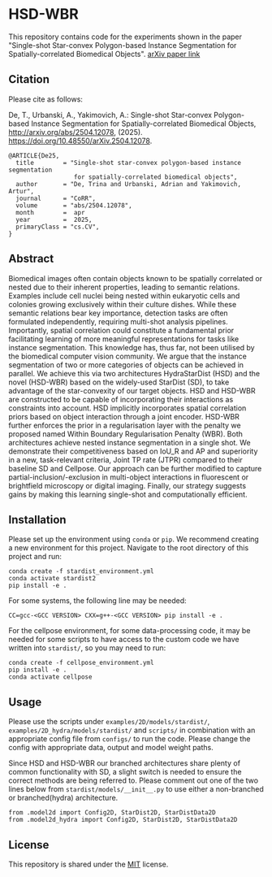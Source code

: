 # HSD-WBR

This repository contains code for the experiments shown in the paper "Single-shot Star-convex Polygon-based Instance Segmentation for Spatially-correlated Biomedical Objects". [arXiv paper link](https://arxiv.org/html/2504.12078v1)

## Citation 
Please cite as follows:

De, T., Urbanski, A., Yakimovich, A.: Single-shot Star-convex Polygon-based Instance Segmentation for Spatially-correlated Biomedical Objects, http://arxiv.org/abs/2504.12078, (2025). https://doi.org/10.48550/arXiv.2504.12078.

```
@ARTICLE{De25,
  title        = "Single-shot star-convex polygon-based instance segmentation
                  for spatially-correlated biomedical objects",
  author       = "De, Trina and Urbanski, Adrian and Yakimovich, Artur",
  journal      = "CoRR",
  volume       = "abs/2504.12078",
  month        =  apr
  year         =  2025,
  primaryClass = "cs.CV",
}
```

## Abstract

Biomedical images often contain objects known to be spatially correlated or nested due to their inherent properties, leading to semantic relations. Examples include cell nuclei being nested within eukaryotic cells and colonies growing exclusively within their culture dishes. While these semantic relations bear key importance, detection tasks are often formulated independently, requiring multi-shot analysis pipelines. Importantly, spatial correlation could constitute a fundamental prior facilitating learning of more meaningful representations for tasks like instance segmentation. This knowledge has, thus far, not been utilised by the biomedical computer vision community. We argue that the instance segmentation of two or more categories of objects can be achieved in parallel. We achieve this via two architectures HydraStarDist (HSD) and the novel (HSD-WBR) based on the widely-used StarDist (SD), to take advantage of the star-convexity of our target objects. HSD and HSD-WBR are constructed to be capable of incorporating their interactions as constraints into account. HSD implicitly incorporates spatial correlation priors based on object interaction through a joint encoder. HSD-WBR further enforces the prior in a regularisation layer with the penalty we proposed named Within Boundary Regularisation Penalty (WBR). Both architectures achieve nested instance segmentation in a single shot. We demonstrate their competitiveness based on IoU_R and AP and superiority in a new, task-relevant criteria, Joint TP rate (JTPR) compared to their baseline SD and Cellpose. Our approach can be further modified to capture partial-inclusion/-exclusion in multi-object interactions in fluorescent or brightfield microscopy or digital imaging. Finally, our strategy suggests gains by making this learning single-shot and computationally efficient.


## Installation
Please set up the environment using `conda` or `pip`. We recommend creating a new environment for this project. Navigate to the root directory of this project and run:

```
conda create -f stardist_environment.yml
conda activate stardist2
pip install -e .
```

For some systems, the following line may be needed:
```
CC=gcc-<GCC VERSION> CXX=g++-<GCC VERSION> pip install -e .
```

For the cellpose environment, for some data-processing code, it may be needed for some scripts to have access to the custom code we have written into ```stardist/```, so you may need to run:

```
conda create -f cellpose_environment.yml
pip install -e .
conda activate cellpose
```

## Usage
Please use the scripts under ```examples/2D/models/stardist/```, ```examples/2D_hydra/models/stardist/``` and ```scripts/``` in combination with an appropriate config file from ```configs/``` to run the code. Please change the config with appropriate data, output and model weight paths.

Since HSD and HSD-WBR our branched architectures share plenty of common functionality with SD, a slight switch is needed to ensure the correct methods are being referred to. Please comment out one of the two lines below from ```stardist/models/__init__.py``` to use either a non-branched or branched(hydra) architecture.

```
from .model2d import Config2D, StarDist2D, StarDistData2D
from .model2d_hydra import Config2D, StarDist2D, StarDistData2D
```


## License
This repository is shared under the [MIT](https://choosealicense.com/licenses/mit/) license.

